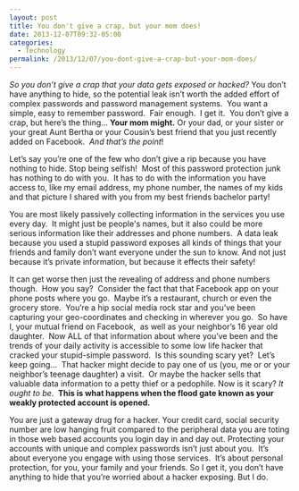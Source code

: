 ```yaml
---
layout: post
title: You don't give a crap, but your mom does!
date: 2013-12-07T09:32-05:00
categories:
  - Technology
permalink: /2013/12/07/you-dont-give-a-crap-but-your-mom-does/
---
```

_So you don’t give a crap that your data gets exposed or hacked?_ You don’t have anything to hide, so the potential leak isn’t worth the added effort of complex passwords and password management systems.  You want a simple, easy to remember password.  Fair enough.  I get it.  You don’t give a crap, but here’s the thing… **Your mom might.** Or your dad, or your sister or your great Aunt Bertha or your Cousin’s best friend that you just recently added on Facebook.  _And that’s the point_!

Let’s say you’re one of the few who don’t give a rip because you have nothing to hide. Stop being selfish!  Most of this password protection junk has nothing to do with you.  It has to do with the information you have access to, like my email address, my phone number, the names of my kids and that picture I shared with you from my best friends bachelor party!

You are most likely passively collecting information in the services you use every day.  It might just be people's names, but it also could be more serious information like their addresses and phone numbers.  A data leak because you used a stupid password exposes all kinds of things that your friends and family don’t want everyone under the sun to know. And not just because it’s private information, but because it effects their safety!

It can get worse then just the revealing of address and phone numbers though.  How you say?  Consider the fact that that Facebook app on your phone posts where you go.  Maybe it’s a restaurant, church or even the grocery store.  You’re a hip social media rock star and you’ve been capturing your geo-coordinates and checking in wherever you go.  So have I, your mutual friend on Facebook,  as well as your neighbor’s 16 year old daughter.  Now ALL of that information about where you’ve been and the trends of your daily activity is accessible to some low life hacker that cracked your stupid-simple password.  Is this sounding scary yet?  Let’s keep going…  That hacker might decide to pay one of us (you, me or or your neighbor’s teenage daughter) a visit.  Or maybe the hacker sells that valuable data information to a petty thief or a pedophile. Now is it scary? _It ought to be_.  **This is what happens when the flood gate known as your weakly protected account is opened.**

You are just a gateway drug for a hacker. Your credit card, social security number are low hanging fruit compared to the peripheral data you are toting in those web based accounts you login day in and day out. Protecting your accounts with unique and complex passwords isn’t just about you.  It’s about everyone you engage with using those services.  It’s about personal protection, for you, your family and your friends. So I get it, you don’t have anything to hide that you’re worried about a hacker exposing. But I do.
